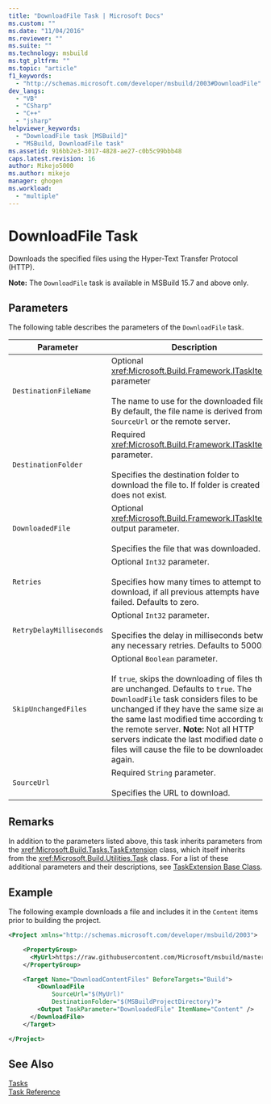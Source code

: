 ```yaml
---
title: "DownloadFile Task | Microsoft Docs"
ms.custom: ""
ms.date: "11/04/2016"
ms.reviewer: ""
ms.suite: ""
ms.technology: msbuild
ms.tgt_pltfrm: ""
ms.topic: "article"
f1_keywords: 
  - "http://schemas.microsoft.com/developer/msbuild/2003#DownloadFile"
dev_langs: 
  - "VB"
  - "CSharp"
  - "C++"
  - "jsharp"
helpviewer_keywords: 
  - "DownloadFile task [MSBuild]"
  - "MSBuild, DownloadFile task"
ms.assetid: 916bb2e3-3017-4828-ae27-c0b5c99bbb48
caps.latest.revision: 16
author: Mikejo5000
ms.author: mikejo
manager: ghogen
ms.workload: 
  - "multiple"
---
```

# DownloadFile Task
Downloads the specified files using the Hyper-Text Transfer Protocol (HTTP).

**Note:** The `DownloadFile` task is available in MSBuild 15.7 and above only.
  
## Parameters  
 The following table describes the parameters of the `DownloadFile` task.  
  
|Parameter|Description|  
|---------------|-----------------|  
|`DestinationFileName`|Optional <xref:Microsoft.Build.Framework.ITaskItem> parameter<br /><br /> The name to use for the downloaded file.  By default, the file name is derived from the `SourceUrl` or the remote server.|
|`DestinationFolder`|Required <xref:Microsoft.Build.Framework.ITaskItem> parameter.<br /><br /> Specifies the destination folder to download the file to.  If folder is created if it does not exist.|
|`DownloadedFile`|Optional <xref:Microsoft.Build.Framework.ITaskItem>`[]` output parameter.<br /><br /> Specifies the file that was downloaded.|
|`Retries`|Optional `Int32` parameter.<br /><br /> Specifies how many times to attempt to download, if all previous attempts have failed. Defaults to zero.|  
|`RetryDelayMilliseconds`|Optional `Int32` parameter.<br /><br /> Specifies the delay in milliseconds between any necessary retries. Defaults to 5000.|  
|`SkipUnchangedFiles`|Optional `Boolean` parameter.<br /><br /> If `true`, skips the downloading of files that are unchanged. Defaults to `true`. The `DownloadFile` task considers files to be unchanged if they have the same size and the same last modified time according to the remote server. **Note:**  Not all HTTP servers indicate the last modified date of files will cause the file to be downloaded again.|
|`SourceUrl`|Required `String` parameter.<br /><br /> Specifies the URL to download.|
  
## Remarks  
 In addition to the parameters listed above, this task inherits parameters from the <xref:Microsoft.Build.Tasks.TaskExtension> class, which itself inherits from the <xref:Microsoft.Build.Utilities.Task> class. For a list of these additional parameters and their descriptions, see [TaskExtension Base Class](../msbuild/taskextension-base-class.md).  
  
## Example  
 The following example downloads a file and includes it in the `Content` items prior to building the project.
  
```xml  
<Project xmlns="http://schemas.microsoft.com/developer/msbuild/2003">

    <PropertyGroup>  
      <MyUrl>https://raw.githubusercontent.com/Microsoft/msbuild/master/LICENSE</MyUrl>
    </PropertyGroup>  

    <Target Name="DownloadContentFiles" BeforeTargets="Build">
        <DownloadFile
            SourceUrl="$(MyUrl)"
            DestinationFolder="$(MSBuildProjectDirectory)">
        <Output TaskParameter="DownloadedFile" ItemName="Content" />
      </DownloadFile>
    </Target>

</Project>
```
  
## See Also  
 [Tasks](../msbuild/msbuild-tasks.md)   
 [Task Reference](../msbuild/msbuild-task-reference.md)
